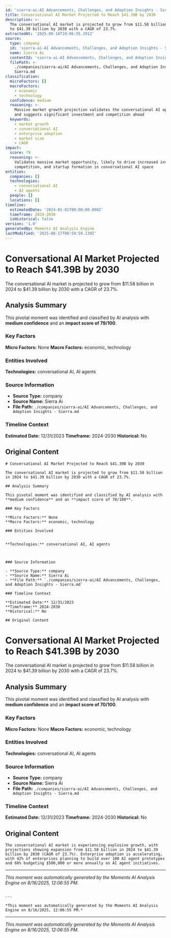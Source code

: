 ```yaml
---
id: 'sierra-ai-AI Advancements, Challenges, and Adoption Insights - Sierra-moment-6'
title: Conversational AI Market Projected to Reach $41.39B by 2030
description: >-
  The conversational AI market is projected to grow from $11.58 billion in 2024
  to $41.39 billion by 2030 with a CAGR of 23.7%.
extractedAt: '2025-08-16T19:06:55.191Z'
source:
  type: company
  id: 'sierra-ai-AI Advancements, Challenges, and Adoption Insights - Sierra'
  name: Sierra Ai
  contentId: 'sierra-ai-AI Advancements, Challenges, and Adoption Insights - Sierra'
  filePath: >-
    ./companies/sierra-ai/AI Advancements, Challenges, and Adoption Insights -
    Sierra.md
classification:
  microFactors: []
  macroFactors:
    - economic
    - technology
  confidence: medium
  reasoning: >-
    Massive market growth projection validates the conversational AI opportunity
    and suggests significant investment and competition ahead
  keywords:
    - market growth
    - conversational AI
    - enterprise adoption
    - market size
    - CAGR
impact:
  score: 79
  reasoning: >-
    Validates massive market opportunity, likely to drive increased investment,
    competition, and startup formation in conversational AI space
entities:
  companies: []
  technologies:
    - conversational AI
    - AI agents
  people: []
  locations: []
timeline:
  estimatedDate: '2024-01-01T00:00:00.000Z'
  timeframe: 2024-2030
  isHistorical: false
version: '1.0'
generatedBy: Moments AI Analysis Engine
lastModified: '2025-08-17T00:59:59.139Z'
---
```

# Conversational AI Market Projected to Reach $41.39B by 2030

The conversational AI market is projected to grow from $11.58 billion in 2024 to $41.39 billion by 2030 with a CAGR of 23.7%.

## Analysis Summary

This pivotal moment was identified and classified by AI analysis with **medium confidence** and an **impact score of 79/100**.

### Key Factors

**Micro Factors:** None
**Macro Factors:** economic, technology

### Entities Involved


**Technologies:** conversational AI, AI agents



### Source Information

- **Source Type:** company
- **Source Name:** Sierra Ai
- **File Path:** `./companies/sierra-ai/AI Advancements, Challenges, and Adoption Insights - Sierra.md`

### Timeline Context

**Estimated Date:** 12/31/2023
**Timeframe:** 2024-2030
**Historical:** No

## Original Content

```
# Conversational AI Market Projected to Reach $41.39B by 2030

The conversational AI market is projected to grow from $11.58 billion in 2024 to $41.39 billion by 2030 with a CAGR of 23.7%.

## Analysis Summary

This pivotal moment was identified and classified by AI analysis with **medium confidence** and an **impact score of 70/100**.

### Key Factors

**Micro Factors:** None
**Macro Factors:** economic, technology

### Entities Involved


**Technologies:** conversational AI, AI agents



### Source Information

- **Source Type:** company
- **Source Name:** Sierra Ai
- **File Path:** `./companies/sierra-ai/AI Advancements, Challenges, and Adoption Insights - Sierra.md`

### Timeline Context

**Estimated Date:** 12/31/2023
**Timeframe:** 2024-2030
**Historical:** No

## Original Content

```
# Conversational AI Market Projected to Reach $41.39B by 2030

The conversational AI market is projected to grow from $11.58 billion in 2024 to $41.39 billion by 2030 with a CAGR of 23.7%.

## Analysis Summary

This pivotal moment was identified and classified by AI analysis with **medium confidence** and an **impact score of 70/100**.

### Key Factors

**Micro Factors:** None
**Macro Factors:** economic, technology

### Entities Involved


**Technologies:** conversational AI, AI agents



### Source Information

- **Source Type:** company
- **Source Name:** Sierra Ai
- **File Path:** `./companies/sierra-ai/AI Advancements, Challenges, and Adoption Insights - Sierra.md`

### Timeline Context

**Estimated Date:** 12/31/2023
**Timeframe:** 2024-2030
**Historical:** No

## Original Content

```
The conversational AI market is experiencing explosive growth, with projections showing expansion from $11.58 billion in 2024 to $41.39 billion by 2030 (CAGR of 23.7%). Enterprise adoption is accelerating, with 42% of enterprises planning to build over 100 AI agent prototypes and 68% budgeting $500,000 or more annually on AI agent initiatives.
```

---

*This moment was automatically generated by the Moments AI Analysis Engine on 8/16/2025, 12:06:55 PM.*

```

---

*This moment was automatically generated by the Moments AI Analysis Engine on 8/16/2025, 12:06:55 PM.*

```

---

*This moment was automatically generated by the Moments AI Analysis Engine on 8/16/2025, 12:06:55 PM.*

